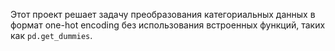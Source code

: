 

Этот проект решает задачу преобразования категориальных данных в формат one-hot encoding без использования встроенных функций, таких как `pd.get_dummies`.

